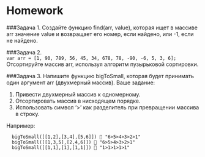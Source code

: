 # Homework

###Задача 1. 
Создайте функцию find(arr, value), которая ищет в массиве arr значение value и возвращает его номер, если найдено, или -1, если не найдено. 

###Задача 2.  
```var arr = [1, 90, 789, 56, 45, 34, 678, 78, -90, -6, 5, 3, 6]; ```
Отсортируйте массив arr, используя алгоритм пузырьковой сортировки. 

###Задача 3. 
Напишите функцию bigToSmall, которая будет принимать один аргумент arr (двухмерный массив). 
Ваше задание: 
1. Привести двухмерный массив к одномерному.  
2. Отсортировать массив в нисходящем порядке. 
3. Использовать символ ‘>’ как разделитель при превращении массива в строку.  

Например:
```
  bigToSmall([[1,2],[3,4],[5,6]])  "6>5>4>3>2>1"
  bigToSmall([[1,3,5],[2,4,6]])  "6>5>4>3>2>1"
  bigToSmall([[1,1],[1],[1,1]])  "1>1>1>1>1" 
  ```

